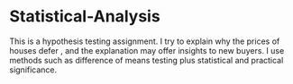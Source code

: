 # Statistical-Analysis

This is a hypothesis testing assignment. I try to explain why the prices of houses defer , and the explanation may offer insights to new buyers.
I use methods such as difference of means testing plus statistical and practical significance.

